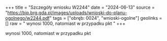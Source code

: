 +++
title = "Szczegóły wniosku W2244"
date = "2024-06-13"
source = "https://bip.brg.gda.pl/images/uploads/wnioski-do-planu-ogolnego/w2244.pdf"
tags = ["obręb: 0024", "wnioski-ogolne"]
geolinks = []
raw = " wynosi 1000, natomiast w przypadku pkt "
+++

 wynosi 1000, natomiast w przypadku pkt 


